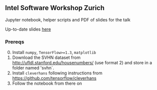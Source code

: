 ## Intel Software Workshop Zurich
Jupyter notebook, helper scripts and PDF of slides for the talk

Up-to-date slides [here](https://docs.google.com/presentation/d/1_QvWuCLjDiBQUo94opoGpebggM5bjwqRBC3htE6JzAw/edit?usp=sharing)


### Prereqs
0. Install `numpy`, `TensorFlow>=1.3`, `matplotlib`
1. Download the SVHN dataset from http://ufldl.stanford.edu/housenumbers/ (use format 2) and store in a folder named 'svhn`. 
2. Install `cleverhans` following instructions from https://github.com/tensorflow/cleverhans
3. Follow the notebook from there on
